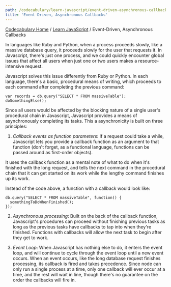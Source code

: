 ```yaml
---
path: /codecabulary/learn-javascript/event-driven-asynchronous-callbacks
title: 'Event-Driven, Asynchronous Callbacks'
---
```

[Codecabulary Home](/codecabulary) / [Learn JavaScript](/codecabulary/learn-javascript) / Event-Driven, Asynchronous Callbacks

<!-- ---title: Event-Driven, Asynchronous Callbacks -->

In languages like Ruby and Python, when a process proceeds slowly, like a massive database query, it proceeds slowly for the user that requests it. In Javascript, there's just one process, and we could quickly encounter global issues that affect all users when just one or two users makes a resource-intensive request.

Javascript solves this issue differently from Ruby or Python. In each language, there's a basic, procedural means of writing, which proceeds to each command after completing the previous command:

	var records = db.query("SELECT * FROM massiveTable");
	doSomethingElse();
	
Since all users would be affected by the blocking nature of a single user's procedural chain in Javascript, Javascript provides a means of asynchronously completing its tasks. This a asynchronicity is built on three principles:

1) _Callback events as function parameters_: If a request could take a while, Javascript lets you provide a callback function as an argument to that function (don't forget, as a functional language, functions can be passed around as first-order objects). 

It uses the callback function as a mental note of what to do when it's finished with the long request, and tells the next command in the procedural chain that it can get started on its work while the lengthy command finishes up its work.

Instead of the code above, a function with a callback would look like:

	db.query("SELECT * FROM massiveTable", function() {
	  somethingToDoWhenFinished();
	});
	
2) _Asynchronous processing_: Built on the back of the callback function, Javascript's procedures can proceed without finishing previous tasks as long as the previous tasks have callbacks to tap into when they're finished. Functions with callbacks will allow the next task to begin after they get to work.

3) _Event Loop_: When Javascript has nothing else to do, it enters the event loop, and will continue to cycle through the event loop until a new event occurs. When an event occurs, like the long database request finishes processing, its callback is fired and takes precedence. Since node can only run a single process at a time, only one callback will ever occur at a time, and the rest will wait in line, though there's no guarantee on the order the callbacks will fire in. 

